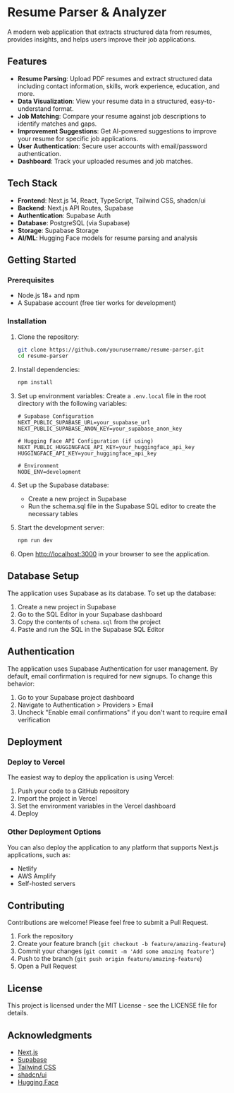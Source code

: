 # Resume Parser & Analyzer

A modern web application that extracts structured data from resumes, provides insights, and helps users improve their job applications.



## Features

- **Resume Parsing**: Upload PDF resumes and extract structured data including contact information, skills, work experience, education, and more.
- **Data Visualization**: View your resume data in a structured, easy-to-understand format.
- **Job Matching**: Compare your resume against job descriptions to identify matches and gaps.
- **Improvement Suggestions**: Get AI-powered suggestions to improve your resume for specific job applications.
- **User Authentication**: Secure user accounts with email/password authentication.
- **Dashboard**: Track your uploaded resumes and job matches.

## Tech Stack

- **Frontend**: Next.js 14, React, TypeScript, Tailwind CSS, shadcn/ui
- **Backend**: Next.js API Routes, Supabase
- **Authentication**: Supabase Auth
- **Database**: PostgreSQL (via Supabase)
- **Storage**: Supabase Storage
- **AI/ML**: Hugging Face models for resume parsing and analysis

## Getting Started

### Prerequisites

- Node.js 18+ and npm
- A Supabase account (free tier works for development)

### Installation

1. Clone the repository:

   ```bash
   git clone https://github.com/yourusername/resume-parser.git
   cd resume-parser
   ```

2. Install dependencies:

   ```bash
   npm install
   ```

3. Set up environment variables:
   Create a `.env.local` file in the root directory with the following variables:

   ```
   # Supabase Configuration
   NEXT_PUBLIC_SUPABASE_URL=your_supabase_url
   NEXT_PUBLIC_SUPABASE_ANON_KEY=your_supabase_anon_key

   # Hugging Face API Configuration (if using)
   NEXT_PUBLIC_HUGGINGFACE_API_KEY=your_huggingface_api_key
   HUGGINGFACE_API_KEY=your_huggingface_api_key

   # Environment
   NODE_ENV=development
   ```

4. Set up the Supabase database:

   - Create a new project in Supabase
   - Run the schema.sql file in the Supabase SQL editor to create the necessary tables

5. Start the development server:

   ```bash
   npm run dev
   ```

6. Open [http://localhost:3000](http://localhost:3000) in your browser to see the application.

## Database Setup

The application uses Supabase as its database. To set up the database:

1. Create a new project in Supabase
2. Go to the SQL Editor in your Supabase dashboard
3. Copy the contents of `schema.sql` from the project
4. Paste and run the SQL in the Supabase SQL Editor

## Authentication

The application uses Supabase Authentication for user management. By default, email confirmation is required for new signups. To change this behavior:

1. Go to your Supabase project dashboard
2. Navigate to Authentication > Providers > Email
3. Uncheck "Enable email confirmations" if you don't want to require email verification

## Deployment

### Deploy to Vercel

The easiest way to deploy the application is using Vercel:

1. Push your code to a GitHub repository
2. Import the project in Vercel
3. Set the environment variables in the Vercel dashboard
4. Deploy

### Other Deployment Options

You can also deploy the application to any platform that supports Next.js applications, such as:

- Netlify
- AWS Amplify
- Self-hosted servers

## Contributing

Contributions are welcome! Please feel free to submit a Pull Request.

1. Fork the repository
2. Create your feature branch (`git checkout -b feature/amazing-feature`)
3. Commit your changes (`git commit -m 'Add some amazing feature'`)
4. Push to the branch (`git push origin feature/amazing-feature`)
5. Open a Pull Request

## License

This project is licensed under the MIT License - see the LICENSE file for details.

## Acknowledgments

- [Next.js](https://nextjs.org/)
- [Supabase](https://supabase.io/)
- [Tailwind CSS](https://tailwindcss.com/)
- [shadcn/ui](https://ui.shadcn.com/)
- [Hugging Face](https://huggingface.co/)
